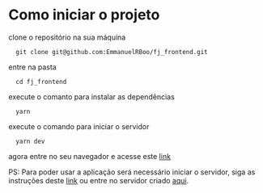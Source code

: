 # Como iniciar o projeto

clone o repositório na sua máquina
```
  git clone git@github.com:EmmanuelRBoo/fj_frontend.git
```

entre na pasta
```
  cd fj_frontend
```

execute o comanto para instalar as dependências
```
  yarn 
```

execute o comando para iniciar o servidor
```
  yarn dev
```

agora entre no  seu navegador e acesse este [link](http://localhost:5173/)

PS: Para poder usar a aplicação será necessário iniciar o servidor, siga as instruções deste [link](https://github.com/EmmanuelRBoo/fj_backend) ou entre no servidor criado [aqui](https://fj-frontend.vercel.app/).